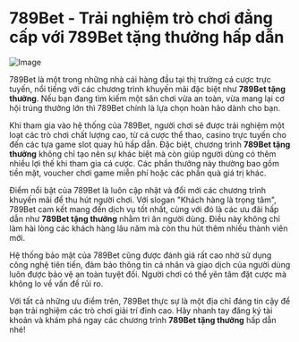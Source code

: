 # 789Bet - Trải nghiệm trò chơi đẳng cấp với 789Bet tặng thưởng hấp dẫn

![Image](https://github.com/user-attachments/assets/bd51ea9f-0666-407b-a7a7-98ead6de688c)

789Bet là một trong những nhà cái hàng đầu tại thị trường cá cược trực tuyến, nổi tiếng với các chương trình khuyến mãi đặc biệt như **789Bet tặng thưởng**. Nếu bạn đang tìm kiếm một sân chơi vừa an toàn, vừa mang lại cơ hội trúng thưởng lớn thì 789Bet chính là lựa chọn hoàn hảo dành cho bạn.

Khi tham gia vào hệ thống của 789Bet, người chơi sẽ được trải nghiệm một loạt các trò chơi chất lượng cao, từ cá cược thể thao, casino trực tuyến cho đến các tựa game slot quay hũ hấp dẫn. Đặc biệt, chương trình **789Bet tặng thưởng** không chỉ tạo nên sự khác biệt mà còn giúp người dùng có thêm nhiều lợi thế khi tham gia cá cược. Các phần thưởng này thường bao gồm tiền mặt, voucher chơi game miễn phí hoặc các phần quà giá trị khác.

Điểm nổi bật của 789Bet là luôn cập nhật và đổi mới các chương trình khuyến mãi để thu hút người chơi. Với slogan "Khách hàng là trọng tâm", 789Bet cam kết mang đến dịch vụ tốt nhất, cùng với đó là các ưu đãi hấp dẫn như **789Bet tặng thưởng** nhằm tri ân người dùng. Điều này không chỉ làm hài lòng các khách hàng lâu năm mà còn thu hút thêm nhiều thành viên mới.

Hệ thống bảo mật của 789Bet cũng được đánh giá rất cao nhờ sử dụng công nghệ tiên tiến, đảm bảo thông tin cá nhân và giao dịch của người dùng luôn được bảo vệ an toàn tuyệt đối. Người chơi có thể yên tâm đặt cược mà không lo về vấn đề rủi ro.

Với tất cả những ưu điểm trên, 789Bet thực sự là một địa chỉ đáng tin cậy để bạn trải nghiệm các trò chơi giải trí đỉnh cao. Hãy nhanh tay đăng ký tài khoản và khám phá ngay các chương trình **789Bet tặng thưởng** hấp dẫn nhé!